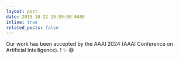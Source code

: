 ```yaml
---
layout: post
date: 2015-10-22 15:59:00-0400
inline: true
related_posts: false
---
```


Our work has been accepted by the AAAI 2024 (AAAI Conference on Artificial Intelligence).
! :sparkles: :smile:
